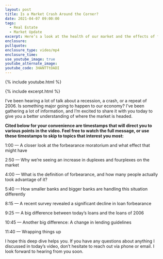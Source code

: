 ```yaml
---
layout: post
title: Is a Market Crash Around the Corner?
date: 2021-04-07 09:00:00
tags:
  - Real Estate
  - Market Update
excerpt: Here’s a look at the health of our market and the effects of forbearance.
enclosure:
pullquote:
enclosure_type: video/mp4
enclosure_time:
use_youtube_image: true
youtube_alternate_image:
youtube_code: 3HANTTtOADI
---
```

{% include youtube.html %}

{% include excerpt.html %}

I’ve been hearing a lot of talk about a recession, a crash, or a repeat of 2006. Is something major going to happen to our economy? I’ve been gathering a lot of information, and I’m excited to share it with you today to give you a better understanding of where the market is headed.

**Cited below for your convenience are timestamps that will direct you to various points in the video. Feel free to watch the full message, or use these timestamps to skip to topics that interest you most:**

1:00 — A closer look at the forbearance moratorium and what effect that might have

2:50 — Why we’re seeing an increase in duplexes and fourplexes on the market

4:00 — What is the definition of forbearance, and how many people actually took advantage of it?

5:40 — How smaller banks and bigger banks are handling this situation differently

8:15 — A recent survey revealed a significant decline in loan forbearance

9:25 — A big difference between today’s loans and the loans of 2006

10:45 — Another big difference: A change in lending guidelines

11:40 — Wrapping things up

I hope this deep dive helps you. If you have any questions about anything I discussed in today’s video, don’t hesitate to reach out via phone or email. I look forward to hearing from you soon.
